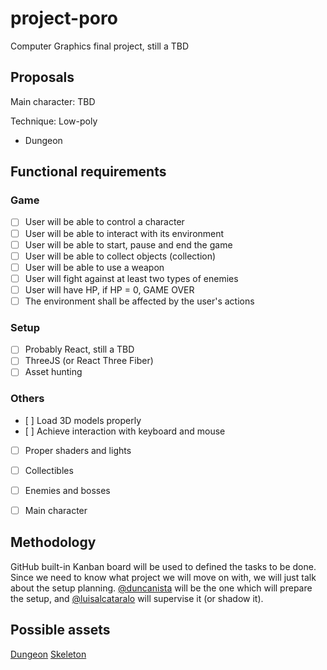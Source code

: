 # project-poro
Computer Graphics final project, still a TBD


## Proposals

Main character: TBD

Technique: Low-poly

- Dungeon 

## Functional requirements
### Game
- [ ] User will be able to control a character
- [ ] User will be able to interact with its environment 
- [ ] User will be able to start, pause and end the game
- [ ] User will be able to collect objects (collection)
- [ ] User will be able to use a weapon
- [ ] User will fight against at least two types of enemies
- [ ] User will have HP, if HP = 0, GAME OVER
- [ ] The environment shall be affected by the user's actions
### Setup
- [ ] Probably React, still a TBD
- [ ] ThreeJS (or React Three Fiber)
- [ ] Asset hunting

### Others
- [ ] Load 3D models properly
- [ ] Achieve interaction with keyboard and mouse
- [ ] Proper shaders and lights
- [ ] Collectibles 
- [ ] Enemies and bosses
- [ ] Main character


## Methodology
GitHub built-in Kanban board will be used to defined the tasks to be done. 
Since we need to know what project we will move on with, we will just talk about the setup planning.
[@duncanista](github.com/duncanista) will be the one which will prepare the setup, and [@luisalcataralo](github.com/luisalcantaralo) will supervise it (or shadow it).


## Possible assets
[Dungeon](https://mlobo.itch.io/low-poly-dungeon-asset-pack)
[Skeleton](https://assetstore.unity.com/packages/3d/characters/creatures/low-pol-skeleton-188865)
